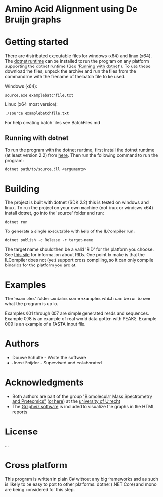 # Amino Acid Alignment using De Bruijn graphs

# Getting started

There are distributed executable files for windows (x64) and linux (x64). The [dotnet runtime](https://dotnet.microsoft.com/download) can be installed to run the program on any platform supporting the dotnet runtime (See ['Running with dotnet'](#running-with-dotnet)). To use these download the files, unpack the archive and run the files from the commandline with the filename of the batch file to be used.

Windows (x64):
```
source.exe examplebatchfile.txt
```

Linux (x64, most version):
```
./source examplebatchfile.txt
```

For help creating batch files see BatchFiles.md

## Running with dotnet

To run the program with the dotnet runtime, first install the dotnet runtime (at least version 2.2) from [here](https://dotnet.microsoft.com/download).
Then run the following command to run the program:

```
dotnet path/to/source.dll <arguments>
```

# Building

The project is built with dotnet (SDK 2.2) this is tested on windows and linux. To run the project on your own machine (not linux or windows x64) install dotnet, go into the 'source' folder and run:

```
dotnet run
```

To generate a single executable with help of the ILCompiler run:

```
dotnet publish -c Release -r target-name
```

The target name should then be a valid 'RID' for the platform you choose. See [this site](https://docs.microsoft.com/en-us/dotnet/core/rid-catalog#rid-graph) for information about RIDs. One point to make is that the ILCompiler does not (yet) support cross compiling, so it can only compile binaries for the platform you are at.

# Examples

The 'examples' folder contains some examples which can be run to see what the program is up to.

Examples 001 through 007 are simple generated reads and sequences.
Example 008 is an example of real world data gotten with PEAKS.
Example 009 is an example of a FASTA input file.

# Authors

* Douwe Schulte - Wrote the software
* Joost Snijder - Supervised and collaborated

# Acknowledgments

* Both authors are part of the group ["Biomolecular Mass Spectrometry and Proteomics"](https://www.uu.nl/en/research/biomolecular-mass-spectrometry-and-proteomics) ([or here](https://www.hecklab.com/biomolecular-mass-spectrometry-and-proteomics/)) at the [university of Utrecht](https://www.uu.nl/)
* The [Graphviz software](https://www.graphviz.org) is included to visualize the graphs in the HTML reports

# License

...

# Cross platform

This program is written in plain C# without any big frameworks and as such is likely to be easy to port to other platforms. dotnet (.NET Core) and mono are being considered for this step.